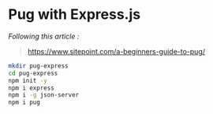 Pug with Express.js
==

_Following this article :_

><https://www.sitepoint.com/a-beginners-guide-to-pug/>

```bash
mkdir pug-express
cd pug-express
npm init -y
npm i express
npm i -g json-server
npm i pug
```
